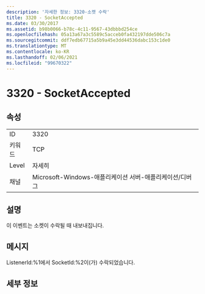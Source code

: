 ```yaml
---
description: '자세한 정보: 3320-소켓 수락'
title: 3320 - SocketAccepted
ms.date: 03/30/2017
ms.assetid: b98b0066-b78c-4c11-9567-43dbbbd254ce
ms.openlocfilehash: 05a13a67a3c5589c5acceb0fa432197dde506c7a
ms.sourcegitcommit: ddf7edb67715a5b9a45e3dd44536dabc153c1de0
ms.translationtype: MT
ms.contentlocale: ko-KR
ms.lasthandoff: 02/06/2021
ms.locfileid: "99670322"
---
```

# <a name="3320---socketaccepted"></a>3320 - SocketAccepted

## <a name="properties"></a>속성  
  
|||  
|-|-|  
|ID|3320|  
|키워드|TCP|  
|Level|자세히|  
|채널|Microsoft-Windows-애플리케이션 서버-애플리케이션/디버그|  
  
## <a name="description"></a>설명  

 이 이벤트는 소켓이 수락될 때 내보내집니다.  
  
## <a name="message"></a>메시지  

 ListenerId:%1에서 SocketId:%2이(가) 수락되었습니다.  
  
## <a name="details"></a>세부 정보
